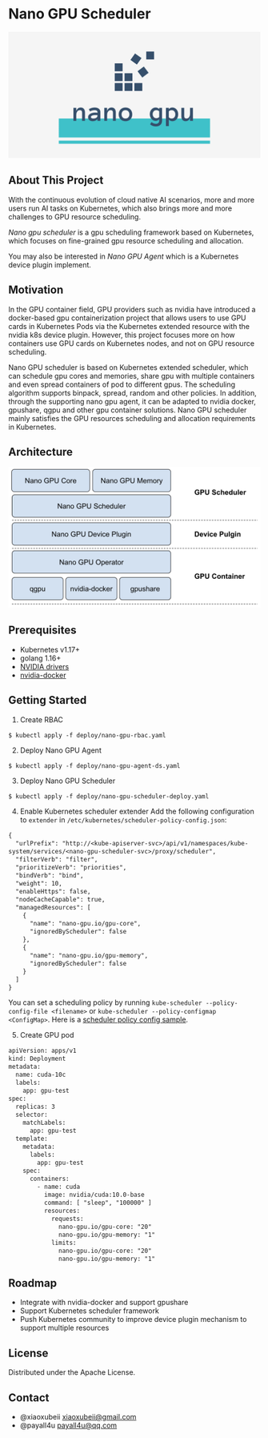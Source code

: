 # Nano GPU Scheduler
![](static/linkedin_banner_image_1.png)
<!-- ABOUT THE PROJECT -->
## About This Project
With the continuous evolution of cloud native AI scenarios, more and more users run AI tasks on Kubernetes, which also brings more and more challenges to GPU resource scheduling. 

*Nano gpu scheduler* is a gpu scheduling framework based on Kubernetes, which focuses on fine-grained gpu resource scheduling and allocation.

You may also be interested in *Nano GPU Agent* which is a Kubernetes device plugin implement.

## Motivation
In the GPU container field, GPU providers such as nvidia have introduced a docker-based gpu containerization project that allows users to use GPU cards in Kubernetes Pods via the Kubernetes extended resource with the nvidia k8s device plugin. However, this project focuses more on how containers use GPU cards on Kubernetes nodes, and not on GPU resource scheduling.

Nano GPU scheduler is based on Kubernetes extended scheduler, which can schedule gpu cores and memories, share gpu with multiple containers and even spread containers of pod to different gpus. The scheduling algorithm supports binpack, spread, random and other policies. In addition, through the supporting nano gpu agent, it can be adapted to nvidia docker, gpushare, qgpu and other gpu container solutions. Nano GPU scheduler mainly satisfies the GPU resources scheduling and allocation requirements in Kubernetes.

## Architecture
![](static/nano-gpu-scheduler-arch.png)

## Prerequisites
- Kubernetes v1.17+
- golang 1.16+
- [NVIDIA drivers](https://github.com/NVIDIA/nvidia-docker/wiki/Frequently-Asked-Questions#how-do-i-install-the-nvidia-driver) 
- [nvidia-docker](https://github.com/NVIDIA/nvidia-docker) 
  
## Getting Started
1. Create RBAC
```
$ kubectl apply -f deploy/nano-gpu-rbac.yaml
```
2. Deploy Nano GPU Agent
```
$ kubectl apply -f deploy/nano-gpu-agent-ds.yaml
```
3. Deploy Nano GPU Scheduler
```
$ kubectl apply -f deploy/nano-gpu-scheduler-deploy.yaml
```
4. Enable Kubernetes scheduler extender
Add the following configuration to `extender` in `/etc/kubernetes/scheduler-policy-config.json`:
```
{
  "urlPrefix": "http://<kube-apiserver-svc>/api/v1/namespaces/kube-system/services/<nano-gpu-scheduler-svc>/proxy/scheduler",
  "filterVerb": "filter",
  "prioritizeVerb": "priorities",
  "bindVerb": "bind",
  "weight": 10,
  "enableHttps": false,
  "nodeCacheCapable": true,
  "managedResources": [
    {
      "name": "nano-gpu.io/gpu-core",
      "ignoredByScheduler": false
    },
    {
      "name": "nano-gpu.io/gpu-memory",
      "ignoredByScheduler": false
    }
  ]
}
```

You can set a scheduling policy by running `kube-scheduler --policy-config-file <filename>` or `kube-scheduler --policy-configmap <ConfigMap>`. Here is a [scheduler policy config sample](https://github.com/kubernetes/examples/blob/master/staging/scheduler-policy/scheduler-policy-config.json).

5. Create GPU pod
```
apiVersion: apps/v1
kind: Deployment
metadata:
  name: cuda-10c
  labels:
    app: gpu-test
spec:
  replicas: 3
  selector:
    matchLabels:
      app: gpu-test
  template:
    metadata:
      labels:
        app: gpu-test
    spec:
      containers:
        - name: cuda
          image: nvidia/cuda:10.0-base
          command: [ "sleep", "100000" ]
          resources:
            requests:
              nano-gpu.io/gpu-core: "20"
              nano-gpu.io/gpu-memory: "1"
            limits:
              nano-gpu.io/gpu-core: "20"
              nano-gpu.io/gpu-memory: "1"

```

<!-- ROADMAP -->
## Roadmap
- Integrate with nvidia-docker and support gpushare
- Support Kubernetes scheduler framework
- Push Kubernetes community to improve device plugin mechanism to support multiple resources

<!-- LICENSE -->
## License
Distributed under the Apache License.

<!-- CONTACT -->
## Contact
- @xiaoxubeii xiaoxubeii@gmail.com
- @payall4u payall4u@qq.com
